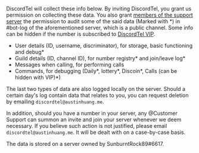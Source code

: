 DiscordTel will collect these info below. By inviting DiscordTel, you grant us permission on collecting these data. You also grant [members of the support server](https://discord.gg/RN7pxrB) the permission to audit some of the said data (Marked with \*) in #bot-log of the aforementioned server, which is a public channel. Some info can be hidden if the number is subscribed to [DiscordTel VIP](./VIP-Number).

- User details (ID, username, discriminator), for storage, basic functioning and debug\*
- Guild details (ID, channel ID), for number registry\* and join/leave log\*
- Messages when calling, for performing calls
- Commands, for debugging (Daily\*, lottery\*, Discoin\*, Calls (can be hidden with VIP)\*)

The last two types of data are also logged locally on the server. Should a certain day's log contain data that relates to you, you can request deletion by emailing `discordtel@austinhuang.me`.

In addition, should you have a number in your server, any @Customer Support can summon an invite and join your server whenever we deem necessary. If you believe such action is not justified, please email `discordtel@austinhuang.me`. It will be dealt with on a case-by-case basis.

The data is stored on a server owned by SunburntRock89#6617.

